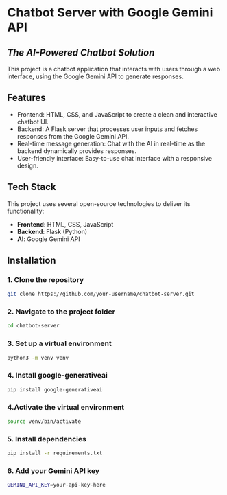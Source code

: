 # Chatbot Server with Google Gemini API

## _The AI-Powered Chatbot Solution_

This project is a chatbot application that interacts with users through a web interface, using the Google Gemini API to generate responses.

## Features

- Frontend: HTML, CSS, and JavaScript to create a clean and interactive chatbot UI.
- Backend: A Flask server that processes user inputs and fetches responses from the Google Gemini API.
- Real-time message generation: Chat with the AI in real-time as the backend dynamically provides responses.
- User-friendly interface: Easy-to-use chat interface with a responsive design.

## Tech Stack

This project uses several open-source technologies to deliver its functionality:

- **Frontend**: HTML, CSS, JavaScript
- **Backend**: Flask (Python)
- **AI**: Google Gemini API

## Installation

### 1. Clone the repository
```bash
git clone https://github.com/your-username/chatbot-server.git
```
### 2. Navigate to the project folder
```bash
cd chatbot-server
```
### 3. Set up a virtual environment
```bash
python3 -m venv venv
```
### 4. Install google-generativeai
```bash
pip install google-generativeai
```
### 4.Activate the virtual environment
```bash
source venv/bin/activate
```
### 5. Install dependencies
```bash
pip install -r requirements.txt
```
### 6. Add your Gemini API key
```bash
GEMINI_API_KEY=your-api-key-here
